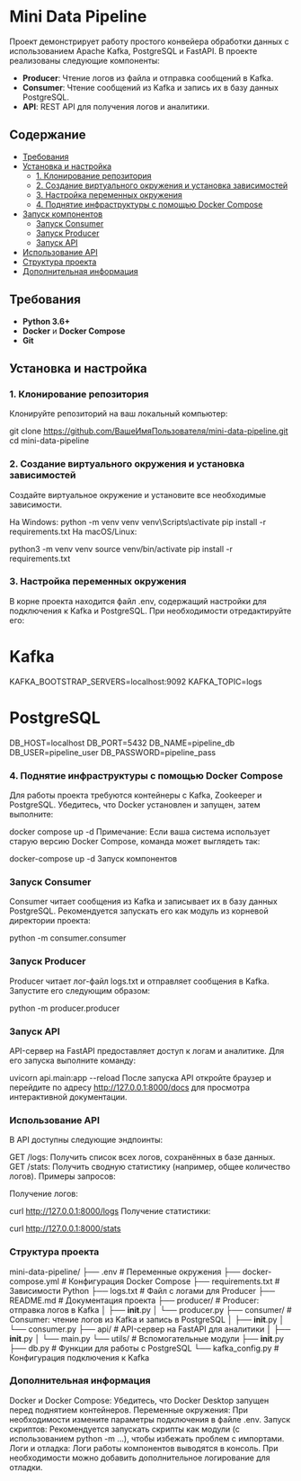 # Mini Data Pipeline

Проект демонстрирует работу простого конвейера обработки данных с использованием Apache Kafka, PostgreSQL и FastAPI. В проекте реализованы следующие компоненты:

- **Producer**: Чтение логов из файла и отправка сообщений в Kafka.
- **Consumer**: Чтение сообщений из Kafka и запись их в базу данных PostgreSQL.
- **API**: REST API для получения логов и аналитики.

## Содержание

- [Требования](#требования)
- [Установка и настройка](#установка-и-настройка)
  - [1. Клонирование репозитория](#1-клонирование-репозитория)
  - [2. Создание виртуального окружения и установка зависимостей](#2-создание-виртуального-окружения-и-установка-зависимостей)
  - [3. Настройка переменных окружения](#3-настройка-переменных-окружения)
  - [4. Поднятие инфраструктуры с помощью Docker Compose](#4-поднятие-инфраструктуры-с-помощью-docker-compose)
- [Запуск компонентов](#запуск-компонентов)
  - [Запуск Consumer](#запуск-consumer)
  - [Запуск Producer](#запуск-producer)
  - [Запуск API](#запуск-api)
- [Использование API](#использование-api)
- [Структура проекта](#структура-проекта)
- [Дополнительная информация](#дополнительная-информация)

## Требования

- **Python 3.6+**
- **Docker** и **Docker Compose**
- **Git**

## Установка и настройка

### 1. Клонирование репозитория

Клонируйте репозиторий на ваш локальный компьютер:


git clone https://github.com/ВашеИмяПользователя/mini-data-pipeline.git
cd mini-data-pipeline

###  2. Создание виртуального окружения и установка зависимостей
Создайте виртуальное окружение и установите все необходимые зависимости.

На Windows:
python -m venv venv
venv\Scripts\activate
pip install -r requirements.txt
На macOS/Linux:

python3 -m venv venv
source venv/bin/activate
pip install -r requirements.txt

###  3. Настройка переменных окружения
В корне проекта находится файл .env, содержащий настройки для подключения к Kafka и PostgreSQL. При необходимости отредактируйте его:
# Kafka
KAFKA_BOOTSTRAP_SERVERS=localhost:9092
KAFKA_TOPIC=logs

# PostgreSQL
DB_HOST=localhost
DB_PORT=5432
DB_NAME=pipeline_db
DB_USER=pipeline_user
DB_PASSWORD=pipeline_pass
###  4. Поднятие инфраструктуры с помощью Docker Compose
Для работы проекта требуются контейнеры с Kafka, Zookeeper и PostgreSQL. Убедитесь, что Docker установлен и запущен, затем выполните:


docker compose up -d
Примечание: Если ваша система использует старую версию Docker Compose, команда может выглядеть так:


docker-compose up -d
Запуск компонентов
### Запуск Consumer
Consumer читает сообщения из Kafka и записывает их в базу данных PostgreSQL. Рекомендуется запускать его как модуль из корневой директории проекта:


python -m consumer.consumer
### Запуск Producer
Producer читает лог-файл logs.txt и отправляет сообщения в Kafka. Запустите его следующим образом:


python -m producer.producer
### Запуск API
API-сервер на FastAPI предоставляет доступ к логам и аналитике. Для его запуска выполните команду:


uvicorn api.main:app --reload
После запуска API откройте браузер и перейдите по адресу http://127.0.0.1:8000/docs для просмотра интерактивной документации.

### Использование API
В API доступны следующие эндпоинты:

GET /logs: Получить список всех логов, сохранённых в базе данных.
GET /stats: Получить сводную статистику (например, общее количество логов).
Примеры запросов:

Получение логов:


curl http://127.0.0.1:8000/logs
Получение статистики:


curl http://127.0.0.1:8000/stats
### Структура проекта
mini-data-pipeline/
├── .env                     # Переменные окружения
├── docker-compose.yml       # Конфигурация Docker Compose
├── requirements.txt         # Зависимости Python
├── logs.txt                 # Файл с логами для Producer
├── README.md                # Документация проекта
├── producer/                # Producer: отправка логов в Kafka
│   ├── __init__.py
│   └── producer.py
├── consumer/                # Consumer: чтение логов из Kafka и запись в PostgreSQL
│   ├── __init__.py
│   └── consumer.py
├── api/                     # API-сервер на FastAPI для аналитики
│   ├── __init__.py
│   └── main.py
└── utils/                   # Вспомогательные модули
    ├── __init__.py
    ├── db.py               # Функции для работы с PostgreSQL
    └── kafka_config.py     # Конфигурация подключения к Kafka
### Дополнительная информация
Docker и Docker Compose: Убедитесь, что Docker Desktop запущен перед поднятием контейнеров.
Переменные окружения: При необходимости измените параметры подключения в файле .env.
Запуск скриптов: Рекомендуется запускать скрипты как модули (с использованием python -m ...), чтобы избежать проблем с импортами.
Логи и отладка: Логи работы компонентов выводятся в консоль. При необходимости можно добавить дополнительное логирование для отладки.
